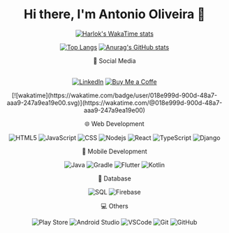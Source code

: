 <div align="center">
<H1>Hi there, I'm Antonio Oliveira 👋</H1>

  [![Harlok's WakaTime stats](https://github-readme-stats.vercel.app/api/wakatime?username=@antoniovini47&layout=compact)](https://github.com/anuraghazra/github-readme-stats)

  

[![Top Langs](https://github-readme-stats.vercel.app/api/top-langs/?username=antoniovini47&theme=dark&langs_count=10&layout=compact)](https://github.com/anuraghazra/github-readme-stats)
  [![Anurag's GitHub stats](https://github-readme-stats.vercel.app/api?username=antoniovini47&hide=contribs&show_icons=true&theme=dark&rank_icon=percentile&line_height=29)](https://github.com/anuraghazra/github-readme-stats) 

  
<div align="center">
👤 Social Media <br><br>
 
  
    
  <a href="https://www.linkedin.com/in/antoniovini47">![LinkedIn](https://img.shields.io/badge/-LinkedIn-blue?style=flat-square&logo=linkedin&logoColor=white)</a>
  <a href="https://wakatime.com/@antoniovini47">
  <a href="https://www.buymeacoffee.com/antoniovini47">
  ![Buy Me a Coffe](https://img.shields.io/badge/-Buy_Me_a_Coffe-yellow?style=flat-square&logo=buymeacoffee&logoColor=black)</a>
</div>
  [![wakatime](https://wakatime.com/badge/user/018e999d-900d-48a7-aaa9-247a9ea19e00.svg)](https://wakatime.com/@018e999d-900d-48a7-aaa9-247a9ea19e00)</a>
  
<p align="center">   
🌐 Web Development 
  
  ![HTML5](https://img.shields.io/badge/-HTML5-E34F26?style=flat-square&logo=html5&logoColor=white) 
  ![JavaScript](https://img.shields.io/badge/-JavaScript-black?style=flat-square&logo=javascript) 
  ![CSS](https://img.shields.io/badge/-CSS-1572B6?style=flat-square&logo=css3) 
  ![Nodejs](https://img.shields.io/badge/-Nodejs-339933?style=flat-square&logo=Node.js&logoColor=white) 
  ![React](https://img.shields.io/badge/-React-white?style=flat-square&logo=react&logoColor=blue)
  ![TypeScript](https://img.shields.io/badge/-TypeScript-blue?style=flat-square&logo=typescript&logoColor=white) 
  ![Django](https://img.shields.io/badge/-Django-green?style=flat-square&logo=django) 

📱 Mobile Development

![Java](https://img.shields.io/badge/-Java-orange?style=flat-square&logo=coffeescript)
![Gradle](https://img.shields.io/badge/-Gradle-darkblue?style=flat-square&logo=gradle&logoColor=green)
![Flutter](https://img.shields.io/badge/-Flutter-black?style=flat-square&logo=flutter)
![Kotlin](https://img.shields.io/badge/-Kotlin-white?style=flat-square&logo=kotlin)

💾 Database

![SQL](https://img.shields.io/badge/-SQL-336791?style=flat-square&logo=sqlite)
![Firebase](https://img.shields.io/badge/-Firebase-gray?style=flat-square&logo=firebase)

💻 Others

![Play Store](https://img.shields.io/badge/-Play_Store_Management-black?style=flat-square&logo=googleplay&logoColor=red)
![Android Studio](https://img.shields.io/badge/-Android_Studio-darkblue?style=flat-square&logo=androidstudio&logoColor=green)
![VSCode](https://img.shields.io/badge/-VSCode-007ACC?style=flat-square&logo=visual-studio-code&logoColor=white)
![Git](https://img.shields.io/badge/-Git-black?style=flat-square&logo=git)
![GitHub](https://img.shields.io/badge/-GitHub-181717?style=flat-square&logo=github)
</p><br>


  </div>
  <!--
  [![Readme Card](https://github-readme-stats.vercel.app/api/pin/?username=antoniovini47&repo=PetPlanet&theme=dark)](https://github.com/anuraghazra/github-readme-stats)
  [![Readme Card](https://github-readme-stats.vercel.app/api/pin/?username=antoniovini47&repo=GeradorDeCPF-Python-API-4Devs&theme=dark)](https://github.com/anuraghazra/github-readme-stats)
  [![Readme Card](https://github-readme-stats.vercel.app/api/pin/?username=antoniovini47&repo=GeradorDeDadosPessoais-Python-API-4Devs&theme=dark)](https://github.com/anuraghazra/github-readme-stats) -->


